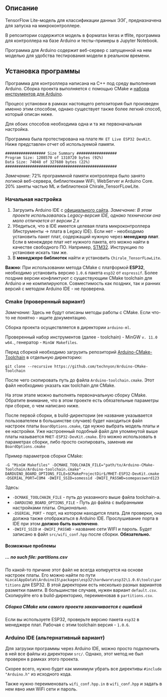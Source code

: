 ## Описание

TensorFlow Lite-модель для классификации данных ЭЭГ,
предназначена для запуска на микроконтроллере.

В репозитории содержится модель в форматах keras и tflite, программа для контроллера
на базе Arduino и тесты-примеры в Jupyter Notebook.

Программа для Arduino содержит веб-сервер с запущенной на нем моделью
для удобства тестирования модели в реальном времени.

## Установка программы

Программа для контроллера написана на C++ под среду выполнения Arduino.
Сборка проекта выполняется с помощью CMake и [набора инструментов для Arduino](https://github.com/technyon/Arduino-CMake-Toolchain).

Процесс установки в рамках настоящего репозитория был произведен именно этим способом,
однако существует также более легкий способ, который описан ниже.

Для обоих способов необходима одна и та же первоначальная настройка.

Программа была протестирована на плате `MH ET Live ESP32 DevKit`.
Ниже представлен отчет об используемой памяти.

```
################## Size Summary ##################
Program Size: 1208570 of 1310720 bytes (92%)
Data Size: 74048 of 327680 bytes (22%)
##################################################
```

*Замечание*: 72% программной памяти контроллера было занято логикой веб-сервера,
библиотеками WiFi, WebServer и Arduino Core.
20% заняты частью ML и библиотекой Chirale_TensorFLowLite.

### Начальная настройка

1. Загрузить Arduino IDE с [официального сайта](https://www.arduino.cc/en/software).
   *Замечание: В этом проекте использовалась Legacy-версия IDE, 
    однако технически она мало отличается от версии 2.x*
2. Убедиться, что в IDE имеется целевая плата микроконтроллера
   (Инструменты -> плата в Legacy IDE). Если нет - необходимо установить пакет плат,
   содержащий нужную через **менеджер плат**. Если в менеждере плат нет нужного пакета,
   его можно найти в качестве свободного ПО. Например, [STM32](https://github.com/stm32duino/Arduino_Core_STM32).
   Инструкцию по установке искать там же. 
3. В **менеджере библиотек** найти и установить `Chirale_TensorFLowLite`.

**Важно**: При использовании метода CMake с платформой **ESP32**, необходимо установить версию
`1.0.6` пакета `esp32` от `espressif`. Более поздние версии конфликтуют с существующим
CMake toolchain для Arduino и не компилируются. Совместимость как поздних, так и ранних версий с
методом Arduino IDE - не проверена.

### Cmake (проверенный вариант)

*Замечание:* Здесь не будут описаны методы работы с CMake. Если что-то не понятно -
ищите документацию.

Сборка проекта осуществляется в директории `arduino-ml`.

Проверенный набор инструментов (далее - toolchain) - MinGW `v. 11.0 w64.`,
генератор - `MinGW Makefiles`.

Перед сборкой необходимо загрузить репозиторий [Arduino-CMake-Toolchain](https://github.com/technyon/Arduino-CMake-Toolchain)
в отдельную директорию:

```
git clone --recursive https://github.com/technyon/Arduino-CMake-Toolchain
```

После чего скопировать путь до файла `Arduino-toolchain.cmake`. Этот файл необходимо указать
как toolchain для CMake.

На этом этапе можно выполнять первоначальную сборку CMake. Обратите внимание, что в этом
проекте есть обязательные параметры при сборке, о чем написано ниже.

После первой сборки, в build-директории (ее название указывается пользователем в большинстве случаев)
будет находиться файл настроек платы `BoardOptions.cmake`, где нужно выбрать модель платы и ее настройки.
Уже настроенный подобный файл для упомянутой выше платы называется `MHET-ESP32-DevKit.cmake`.
Его можно использовать в параметрах сборки, либо просто скопировать, заменив им `BoardOptions.cmake`

Пример параметров сборки CMake:

```
-G "MinGW Makefiles" -DCMAKE_TOOLCHAIN_FILE="path/to/Arduino-CMake-Toolchain/Arduino-toolchain.cmake" -DARDUINO_BOARD_OPTIONS_FILE=$CMakeProjectDir$/MHET-ESP32-DevKit.cmake -DSERIAL_PORT=COM4 -DWIFI_SSID=somessid -DWIFI_PASSWD=somepassword123
```

Здесь:
 - `-DCMAKE_TOOLCHAIN_FILE` - путь до указанного выше файла toolchain-а.
 - `-DARDUINO_BOARD_OPTIONS_FILE` - Путь до файла с выбранными настройками платы. *Опционально*.
 - `-DSERIAL_PORT` - порт, на котором находится плата. Для проверки, она должна также отображаться в Arduino IDE.
    Прослушивание порта в IDE при этом **должно быть выключено**.
 - `-DWIFI_SSID` и `-DWIFI_PASSWD` - название сети WIFI и пароль. Будет записано в файл `src/wifi_conf.hpp` после сборки.
    **Обязательно.**

#### Возможные проблемы

##### ... no such file: partitions.csv
По какой-то причине этот файл не всегда копируется на основе настроек платы.
Его можно найти по пути `%LocalAppData%\Arduino15\packages\esp32\hardware\esp32\1.0.6\tools\partitions`
для ESP32. В этой директории есть несколько разных вариантов разметки памяти.
В большинстве случаев, нужен вариант `default.csv`. Скопируйте его в build-директорию, переименовав в
`partitions.csv`.

##### Сборка CMake или самого проекта заканчивается с ошибкой
Если вы используете ESP32, проверьте версию пакета `esp32` в менеджере плат.
Рабочая с этим toolchain версия - `1.0.6`.

### Arduino IDE (альтернативный вариант)

Для загрузки программы через Arduino IDE, можно просто подключить в ней все файлы из
директории `src/`. Однако, этот метод не был проверен в рамках этого проекта.

Скорее всего, нужно будет как минимум убрать все директивы `#include "Arduino.h"` из исходного кода.

Также нужно переименовать `wifi_conf.hpp.in` в `wifi_conf.hpp` и задать в нем явно имя WiFi сети и пароль.
